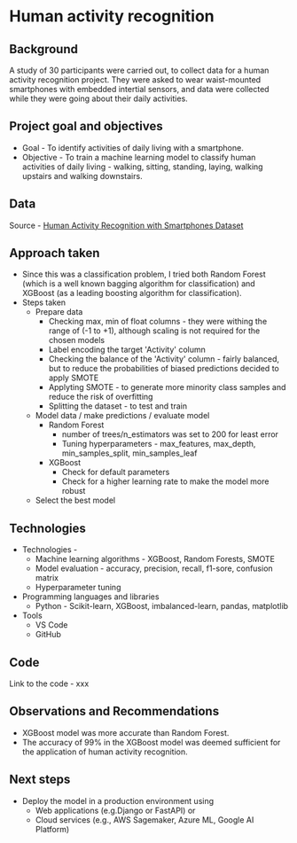 # Human activity recognition 

## Background
A study of 30 participants were carried out, to collect data for a human activity recognition project. They were asked to wear waist-mounted smartphones with embedded intertial sensors, and data were collected while they were going about their daily activities.

## Project goal and objectives
- Goal - To identify activities of daily living with a smartphone.
- Objective - To train a machine learning model to classify human activities of daily living - walking, sitting, standing, laying, walking upstairs and walking downstairs.


## Data
Source - [Human Activity Recognition with Smartphones Dataset](https://www.kaggle.com/datasets/uciml/human-activity-recognition-with-smartphones)

## Approach taken
- Since this was a classification problem, I tried both Random Forest (which is a well known bagging algorithm for classification) and XGBoost (as a leading boosting algorithm for classification). 
- Steps taken
  - Prepare data
    - Checking max, min of float columns - they were withing the range of (-1 to +1), although scaling is not required for the chosen models
    - Label encoding the target 'Activity' column
    - Checking the balance of the 'Activity' column - fairly balanced, but to reduce the probabilities of biased predictions decided to apply SMOTE
    - Applyting SMOTE - to generate more minority class samples and reduce the risk of overfitting
    - Splitting the dataset - to test and train
  - Model data / make predictions / evaluate model
    - Random Forest
      - number of trees/n_estimators was set to 200 for least error 
      - Tuning hyperparameters -  max_features, max_depth, min_samples_split, min_samples_leaf 
    - XGBoost
        - Check for default parameters
        - Check for a higher learning rate to make the model more robust
  - Select the best model

## Technologies
- Technologies -
  - Machine learning algorithms - XGBoost, Random Forests, SMOTE
  - Model evaluation - accuracy, precision, recall, f1-sore, confusion matrix
  - Hyperparameter tuning
- Programming languages and libraries
  - Python - Scikit-learn, XGBoost, imbalanced-learn, pandas, matplotlib
- Tools
  - VS Code
  - GitHub

## Code
Link to the code - xxx  

## Observations and Recommendations
- XGBoost model was more accurate than Random Forest.
- The accuracy of 99% in the XGBoost model was deemed sufficient for the application of human activity recognition.

## Next steps
- Deploy the model in a production environment using 
  - Web applications (e.g.Django or FastAPI) or 
  - Cloud services (e.g., AWS Sagemaker, Azure ML, Google AI Platform)
